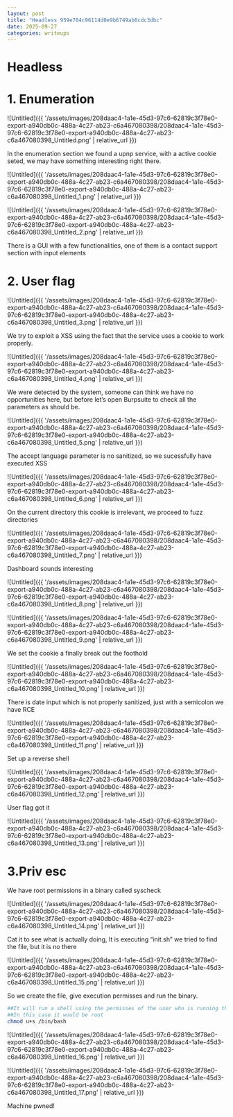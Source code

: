 ```yaml
---
layout: post
title: "Headless 959e704c96114d0e9b6749ab0cdc3dbc"
date: 2025-09-27
categories: writeups
---
```


# Headless

# 1. Enumeration

![Untitled]({{ '/assets/images/208daac4-1a1e-45d3-97c6-62819c3f78e0-export-a940db0c-488a-4c27-ab23-c6a467080398/208daac4-1a1e-45d3-97c6-62819c3f78e0-export-a940db0c-488a-4c27-ab23-c6a467080398_Untitled.png' | relative_url }})

In the enumeration section we found a upnp service, with a active cookie seted, we may have something interesting right there.

![Untitled]({{ '/assets/images/208daac4-1a1e-45d3-97c6-62819c3f78e0-export-a940db0c-488a-4c27-ab23-c6a467080398/208daac4-1a1e-45d3-97c6-62819c3f78e0-export-a940db0c-488a-4c27-ab23-c6a467080398_Untitled_1.png' | relative_url }})

![Untitled]({{ '/assets/images/208daac4-1a1e-45d3-97c6-62819c3f78e0-export-a940db0c-488a-4c27-ab23-c6a467080398/208daac4-1a1e-45d3-97c6-62819c3f78e0-export-a940db0c-488a-4c27-ab23-c6a467080398_Untitled_2.png' | relative_url }})

There is a GUI with a few functionalities, one of them is a contact support section with input elements

# 2. User flag

![Untitled]({{ '/assets/images/208daac4-1a1e-45d3-97c6-62819c3f78e0-export-a940db0c-488a-4c27-ab23-c6a467080398/208daac4-1a1e-45d3-97c6-62819c3f78e0-export-a940db0c-488a-4c27-ab23-c6a467080398_Untitled_3.png' | relative_url }})

We try to exploit a XSS using the fact that the service uses a cookie to work properly.

![Untitled]({{ '/assets/images/208daac4-1a1e-45d3-97c6-62819c3f78e0-export-a940db0c-488a-4c27-ab23-c6a467080398/208daac4-1a1e-45d3-97c6-62819c3f78e0-export-a940db0c-488a-4c27-ab23-c6a467080398_Untitled_4.png' | relative_url }})

We were detected by the system, someone can think we have no opportunities here, but before let’s open Burpsuite to check all the parameters as should be.

![Untitled]({{ '/assets/images/208daac4-1a1e-45d3-97c6-62819c3f78e0-export-a940db0c-488a-4c27-ab23-c6a467080398/208daac4-1a1e-45d3-97c6-62819c3f78e0-export-a940db0c-488a-4c27-ab23-c6a467080398_Untitled_5.png' | relative_url }})

The accept language parameter is no sanitized, so we sucessfully have executed XSS

![Untitled]({{ '/assets/images/208daac4-1a1e-45d3-97c6-62819c3f78e0-export-a940db0c-488a-4c27-ab23-c6a467080398/208daac4-1a1e-45d3-97c6-62819c3f78e0-export-a940db0c-488a-4c27-ab23-c6a467080398_Untitled_6.png' | relative_url }})

On the current directory this cookie is irrelevant, we proceed to fuzz directories

![Untitled]({{ '/assets/images/208daac4-1a1e-45d3-97c6-62819c3f78e0-export-a940db0c-488a-4c27-ab23-c6a467080398/208daac4-1a1e-45d3-97c6-62819c3f78e0-export-a940db0c-488a-4c27-ab23-c6a467080398_Untitled_7.png' | relative_url }})

Dashboard sounds interesting

![Untitled]({{ '/assets/images/208daac4-1a1e-45d3-97c6-62819c3f78e0-export-a940db0c-488a-4c27-ab23-c6a467080398/208daac4-1a1e-45d3-97c6-62819c3f78e0-export-a940db0c-488a-4c27-ab23-c6a467080398_Untitled_8.png' | relative_url }})

![Untitled]({{ '/assets/images/208daac4-1a1e-45d3-97c6-62819c3f78e0-export-a940db0c-488a-4c27-ab23-c6a467080398/208daac4-1a1e-45d3-97c6-62819c3f78e0-export-a940db0c-488a-4c27-ab23-c6a467080398_Untitled_9.png' | relative_url }})

We set the cookie a finally break out the foothold

![Untitled]({{ '/assets/images/208daac4-1a1e-45d3-97c6-62819c3f78e0-export-a940db0c-488a-4c27-ab23-c6a467080398/208daac4-1a1e-45d3-97c6-62819c3f78e0-export-a940db0c-488a-4c27-ab23-c6a467080398_Untitled_10.png' | relative_url }})

There is date input which is not properly sanitized, just with a semicolon we have RCE

![Untitled]({{ '/assets/images/208daac4-1a1e-45d3-97c6-62819c3f78e0-export-a940db0c-488a-4c27-ab23-c6a467080398/208daac4-1a1e-45d3-97c6-62819c3f78e0-export-a940db0c-488a-4c27-ab23-c6a467080398_Untitled_11.png' | relative_url }})

Set up a reverse shell

![Untitled]({{ '/assets/images/208daac4-1a1e-45d3-97c6-62819c3f78e0-export-a940db0c-488a-4c27-ab23-c6a467080398/208daac4-1a1e-45d3-97c6-62819c3f78e0-export-a940db0c-488a-4c27-ab23-c6a467080398_Untitled_12.png' | relative_url }})

User flag got it 

![Untitled]({{ '/assets/images/208daac4-1a1e-45d3-97c6-62819c3f78e0-export-a940db0c-488a-4c27-ab23-c6a467080398/208daac4-1a1e-45d3-97c6-62819c3f78e0-export-a940db0c-488a-4c27-ab23-c6a467080398_Untitled_13.png' | relative_url }})

# 3.Priv esc

We have root permissions in a binary called syscheck

![Untitled]({{ '/assets/images/208daac4-1a1e-45d3-97c6-62819c3f78e0-export-a940db0c-488a-4c27-ab23-c6a467080398/208daac4-1a1e-45d3-97c6-62819c3f78e0-export-a940db0c-488a-4c27-ab23-c6a467080398_Untitled_14.png' | relative_url }})

Cat it to see what is actually doing, It is executing “init.sh” we tried to find the file, but it is no there

![Untitled]({{ '/assets/images/208daac4-1a1e-45d3-97c6-62819c3f78e0-export-a940db0c-488a-4c27-ab23-c6a467080398/208daac4-1a1e-45d3-97c6-62819c3f78e0-export-a940db0c-488a-4c27-ab23-c6a467080398_Untitled_15.png' | relative_url }})

So we create the file, give execution permisses and run the binary.

```bash
##It will run a shell using the permisses of the user who is running the file
##In this case it would be root
chmod u+s /bin/bash
```

![Untitled]({{ '/assets/images/208daac4-1a1e-45d3-97c6-62819c3f78e0-export-a940db0c-488a-4c27-ab23-c6a467080398/208daac4-1a1e-45d3-97c6-62819c3f78e0-export-a940db0c-488a-4c27-ab23-c6a467080398_Untitled_16.png' | relative_url }})

![Untitled]({{ '/assets/images/208daac4-1a1e-45d3-97c6-62819c3f78e0-export-a940db0c-488a-4c27-ab23-c6a467080398/208daac4-1a1e-45d3-97c6-62819c3f78e0-export-a940db0c-488a-4c27-ab23-c6a467080398_Untitled_17.png' | relative_url }})

Machine pwned!
<script src="{{ '/assets/js/matrix-overlay.js' | relative_url }}"></script>
